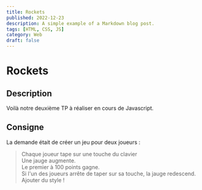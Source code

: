 ```yaml
---
title: Rockets
published: 2022-12-23
description: A simple example of a Markdown blog post.
tags: [HTML, CSS, JS]
category: Web
draft: false
---
```


# Rockets

## Description

Voilà notre deuxième TP à réaliser en cours de Javascript.

## Consigne

La demande était de créer un jeu pour deux joueurs :

> Chaque joueur tape sur une touche du clavier <br/>
> Une jauge augmente.<br/>
> Le premier à 100 points gagne. <br/>
> Si l'un des joueurs arrête de taper sur sa touche, la jauge redescend. <br>
> Ajouter du style ! <br/>
